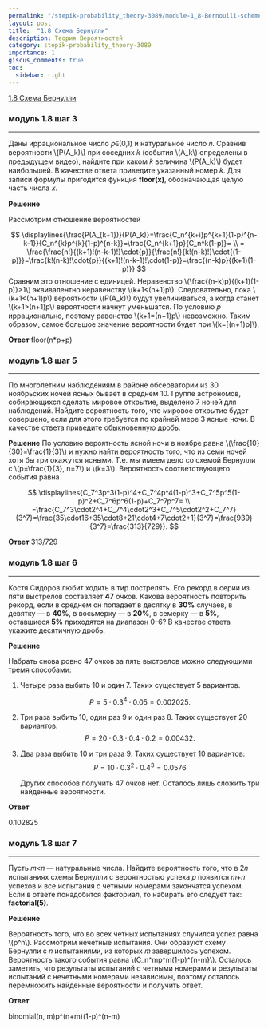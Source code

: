 ```yaml
---
permalink: "/stepik-probability_theory-3089/module-1_8-Bernoulli-scheme"
layout: post
title:  "1.8 Схема Бернулли"
description: Теория Вероятностей
category: stepik-probability_theory-3089
importance: 1
giscus_comments: true
toc:
  sidebar: right
---
```


[1.8 Схема Бернулли](https://stepik.org/lesson/48665/step/1?unit=26437)

### модуль 1.8 шаг 3

-------------------------------------------------
Даны иррациональное число 𝑝∈(0,1) и натуральное число 𝑛. Сравнив вероятности \\(P(A_k)\\) при соседних 𝑘 (события \\(A_k\\) определены в предыдущем видео), найдите при каком 𝑘 величина \\(P(A_k)\\) будет наибольшей. В качестве ответа приведите указанный номер 𝑘. Для записи формулы пригодится функция **floor(x)**, обозначающая целую часть числа 𝑥.

**Решение**

Рассмотрим отношение вероятностей

$$
\displaylines{\frac{P(A_{k+1})}{P(A_k)}=\frac{C_n^{k+i}p^{k+1}(1-p)^{n-k-1}}{C_n^{k}p^{k}(1-p)^{n-k}}=\frac{C_n^{k+1}p}{C_n^k(1-p)}= \\ = \frac{\frac{n!}{(k+1)!(n-k-1)!}\cdot{p}}{\frac{n!}{k!(n-k)!}\cdot{(1-p)}}=\frac{k!(n-k)!\cdot{p}}{(k+1)!(n-k-1)!\cdot(1-p)}=\frac{(n-k)p}{(k+1)(1-p)}}
$$
Сравним это отношение с единицей. Неравенство \\(\frac{(n-k)p}{(k+1)(1-p)}>1\\) эквивалентно неравенству \\(k+1<(n+1)p\\). Следовательно, пока \\(k+1<(n+1)p\\) вероятности \\(P(A_k)\\) будут увеличиваться, а когда станет \\(k+1>(n+1)p\\) вероятности начнут уменьшатся. По условию 𝑝 иррационально, поэтому равенство \\(k+1=(n+1)p\\) невозможно. Таким образом, самое большое значение вероятности будет при \\(k=[(n+1)p]\\).

**Ответ**
floor(n*p+p)

### модуль 1.8 шаг 5

-------------------------------------------------

По многолетним наблюдениям в районе обсерватории из 30 ноябрьских ночей ясных бывает в среднем 10. Группе астрономов, собирающихся сделать мировое открытие, выделено 7 ночей для наблюдений. Найдите вероятность того, что мировое открытие будет совершено, если для этого требуется по крайней мере 3 ясные ночи. В качестве ответа приведите обыкновенную дробь.

**Решение**
По условию вероятность ясной ночи в ноябре равна \\(\frac{10}{30}=\frac{1}{3}\\) и нужно найти вероятность того, что из семи ночей хотя бы три окажутся ясными. Т.е. мы имеем дело со схемой Бернулли с \\(p=\frac{1}{3}, n=7\\) и \\(k=3\\). Вероятность соответствующего события равна

$$
\displaylines{C_7^3p^3(1-p)^4+C_7^4p^4(1-p)^3+C_7^5p^5(1-p)^2+C_7^6p^6(1-p)+C_7^7p^7= \\ =\frac{C_7^3\cdot2^4+C_7^4\cdot2^3+C_7^5\cdot2^2+C_7^7}{3^7}=\frac{35\cdot16+35\cdot8+21\cdot4+7\cdot2+1}{3^7}=\frac{939}{3^7}=\frac{313}{729}}.
$$

**Ответ**
313/729


### модуль 1.8 шаг 6

-------------------------------------------------

Костя Сидоров любит ходить в тир пострелять. Его рекорд в серии из пяти выстрелов составляет **47** очков. Какова вероятность повторить рекорд, если в среднем он попадает в десятку в **30%** случаев, в девятку — в **40%**, в восьмерку — в **20%**, в семерку — в **5%**, оставшиеся **5%** приходятся на диапазон 0–6? В качестве ответа укажите десятичную дробь.


**Решение**

Набрать снова ровно 47 очков за пять выстрелов можно следующими тремя способами:

1) Четыре раза выбить 10 и один 7. Таких существует 5 вариантов.

   $$
   P=5\cdot0.3^4\cdot0.05=0.002025.
   $$
2) Три раза выбить 10, один раз 9 и один раз 8. Таких существует 20 вариантов:
   $$
    P=20\cdot0.3\cdot0.4\cdot0.2=0.00432.
   $$
3) Два раза выбить 10 и три раза 9. Таких существует 10 вариантов:
   $$
     P=10\cdot0.3^2\cdot0.4^3=0.0576
   $$

   Других способов получить 47 очков нет. Осталось лишь сложить три найденные вероятности.

**Ответ**

0.102825


### модуль 1.8 шаг 7

-------------------------------------------------

Пусть 𝑚<𝑛 — натуральные числа. Найдите вероятность того, что в 2𝑛 испытаниях схемы Бернулли с вероятностью успеха 𝑝 появится 𝑚+𝑛 успехов и все испытания с четными номерами закончатся успехом. Если в ответе понадобится факториал, то набирать его следует так: **factorial(5)**.

**Решение**

Вероятность того, что во всех четных испытаниях случился успех равна \\(p^n\\). Рассмотрим нечетные испытания. Они образуют схему Бернулли с 𝑛 испытаниями, из которых 𝑚 завершилось успехом. Вероятность такого события равна \\(C_n^mp^m(1-p)^{n-m}\\). Осталось заметить, что результаты испытаний с четными номерами и результаты испытаний с нечетными номерами независимы, поэтому осталось перемножить найденные вероятности и получить ответ.

**Ответ**

binomial(n, m)p^(n+m)(1-p)^(n-m)
